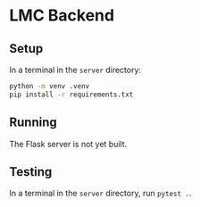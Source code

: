 # LMC Backend
 
## Setup

In a terminal in the `server` directory:
```sh
python -m venv .venv
pip install -r requirements.txt
```

## Running

The Flask server is not yet built.

## Testing

In a terminal in the `server` directory, run `pytest .`.
